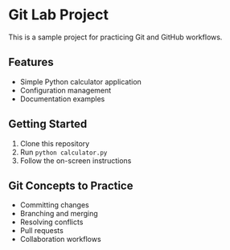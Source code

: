 # Git Lab Project

This is a sample project for practicing Git and GitHub workflows.

## Features
- Simple Python calculator application
- Configuration management
- Documentation examples

## Getting Started
1. Clone this repository
2. Run `python calculator.py`
3. Follow the on-screen instructions

## Git Concepts to Practice
- Committing changes
- Branching and merging
- Resolving conflicts
- Pull requests
- Collaboration workflows